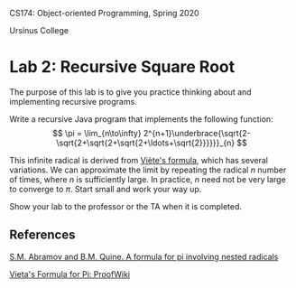 CS174: Object-oriented Programming, Spring 2020

Ursinus College



# Lab 2: Recursive Square Root

The purpose of this lab is to give you practice thinking about and implementing recursive programs.

Write a recursive Java program that implements the following function:
$$
\pi = \lim_{n\to\infty} 2^{n+1}\underbrace{\sqrt{2-\sqrt{2+\sqrt{2+\sqrt{2+\ldots+\sqrt{2}}}}}}_{n}
$$




This infinite radical is derived from [Viète's formula](https://en.wikipedia.org/wiki/Vi%C3%A8te%27s_formula), which has several variations. We can approximate the limit by repeating the radical *n* number of times, where *n* is sufficiently large.  In practice, *n* need not be very large to converge to $\pi$.  Start small and work your way up.



Show your lab to the professor or the TA when it is completed. 

## References

[S.M. Abramov and B.M. Quine. A formula for pi involving nested radicals](https://arxiv.org/pdf/1610.07713.pdf)

[Vieta's Formula for Pi: ProofWiki](https://arxiv.org/pdf/1610.07713.pdf)







